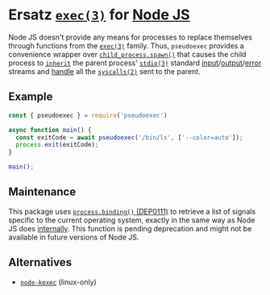 # Ersatz [`exec(3)`](https://man7.org/linux/man-pages/man3/exec.3.html) for [Node JS](https://nodejs.org)

Node JS doesn't provide any means for processes to replace themselves through functions from the [`exec(3)`](https://man7.org/linux/man-pages/man3/exec.3.html) family. Thus, `pseudoexec` provides a convenience wrapper over [`child_process.spawn()`](https://nodejs.org/api/child_process.html#child_process_child_process_spawn_command_args_options) that causes the child process to [`inherit`](https://nodejs.org/api/child_process.html#child_process_options_stdio) the parent process' [`stdio(3)`](https://man7.org/linux/man-pages/man3/stdio.3.html) standard [input](https://nodejs.org/api/process.html#process_process_stdin)/[output](https://nodejs.org/api/process.html#process_process_stdout)/[error](https://nodejs.org/api/process.html#process_process_stderr) streams and [handle](https://nodejs.org/api/process.html#process_signal_events) all the [`syscalls(2)`](https://man7.org/linux/man-pages/man2/syscalls.2.html)
 sent to the parent.

## Example

```javascript
const { pseudoexec } = require('pseudoexec')

async function main() {
  const exitCode = await pseudoexec('/bin/ls', ['--color=auto']);
  process.exit(exitCode);
}

main();
```

## Maintenance

This package uses [`process.binding()` (DEP0111)](https://nodejs.org/api/deprecations.html#DEP0111) to retrieve a list of signals specific to the current operating system, exactly in the same way as Node JS does [internally](https://github.com/nodejs/node/blob/73d5f8a843c89707313eb2cf2b99af59096b738a/lib/internal/util.js#L44). This function is pending deprecation and might not be available in future versions of Node JS.

## Alternatives

* [`node-kexec`](https://github.com/jprichardson/node-kexec) (linux-only)
